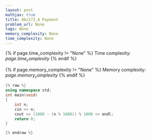 ```yaml
---
layout: post
mathjax: true
title: Abc173_A Payment
problem_url: None
tags: None
memory_complexity: None
time_complexity: None
---
```




{% if page.time_complexity != "None" %}
Time complexity: ${{ page.time_complexity }}$
{% endif %}

{% if page.memory_complexity != "None" %}
Memory complexity: ${{ page.memory_complexity }}$
{% endif %}

```cpp
{% raw %}
using namespace std;
int main(void)
{
    int n;
    cin >> n;
    cout << (1000 - (n % 1000)) % 1000 << endl;
    return 0;
}

{% endraw %}
```